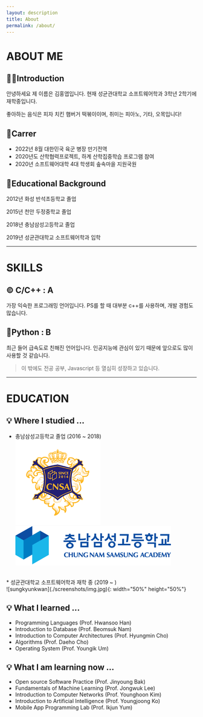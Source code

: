 ```yaml
---
layout: description
title: About
permalink: /about/
---
```


# ABOUT ME
## 🤷‍♂️Introduction
안녕하세요 제 이름은 김홍엽입니다. 현재 성균관대학교 소프트웨어학과 3학년 2학기에 재학중입니다.

좋아하는 음식은 피자 치킨 햄버거 떡볶이이며, 취미는 피아노, 기타, 오목입니다!

## 🏅Carrer
*   2022년 8월 대한민국 육군 병장 만기전역
*   2020년도 산학협력프로젝트, 하계 산학집중학습 프로그램 참여
*   2020년 소프트웨어대학 4대 학생회 솦속마을 지원국원

## 📗Educational Background
2012년 화성 반석초등학교 졸업

2015년 천안 두정중학교 졸업

2018년 충남삼성고등학교 졸업

2019년 성균관대학교 소프트웨어학과 입학

* * *

# SKILLS
## ©️ C/C++ : A
가장 익숙한 프로그래밍 언어입니다. PS를 할 때 대부분 c++를 사용하며, 개발 경험도 많습니다.

## 🦎Python : B
최근 들어 급속도로 친해진 언어입니다. 인공지능에 관심이 있기 때문에 앞으로도 많이 사용할 것 같습니다.

> 이 밖에도 전공 공부, Javascript 등 열심히 성장하고 있습니다.

* * *

# EDUCATION
## 💡 Where I studied ...
*   충남삼성고등학교 졸업 (2016 ~ 2018)<br>
![high_school_image](./screenshots/다운로드.png) <br>
![high_school_image1](./screenshots/다운로드1.png)
<br>
*   성균관대학교 소프트웨어학과 재학 중 (2019 ~ )<br>
![sungkyunkwan](./screenshots/img.jpg){: width="50%" height="50%"}<br>

## 💡 What I learned ...
*   Programming Languages (Prof. Hwansoo Han)
*   Introduction to Database (Prof. Beomsuk Nam)
*   Introduction to Computer Architectures (Prof. Hyungmin Cho)
*   Algorithms (Prof. Daeho Cho)
*   Operating System (Prof. Youngik Um)

## 💡 What I am learning now ...
*   Open source Software Practice (Prof. Jinyoung Bak)
*   Fundamentals of Machine Learning (Prof. Jongwuk Lee)
*   Introduction to Computer Networks (Prof. Younghoon Kim)
*   Introduction to Artificial Intelligence (Prof. Youngjoong Ko)
*   Mobile App Programming Lab (Prof. Ikjun Yum)

